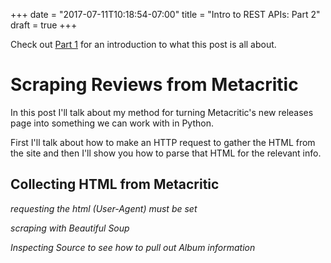 +++
date = "2017-07-11T10:18:54-07:00"
title = "Intro to REST APIs: Part 2"
draft = true
+++

Check out [Part 1](/post/intro_to_apis/web_api_intro) for an introduction to what this post is all about.

# Scraping Reviews from Metacritic

In this post I'll talk about my method for turning Metacritic's new releases page into something we can work with in Python.

First I'll talk about how to make an HTTP request to gather the HTML from the site and then I'll show you how to parse that HTML for the relevant info.


## Collecting HTML from Metacritic

*requesting the html (User-Agent) must be set*

*scraping with Beautiful Soup*

*Inspecting Source to see how to pull out Album information*
